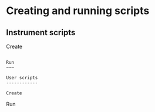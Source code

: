 Creating and running scripts
============================

Instrument scripts
------------------

Create
~~~~~~

Run
~~~

User scripts
------------

Create
~~~~~~

Run
~~~